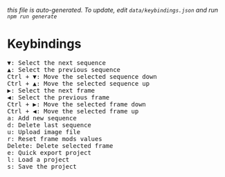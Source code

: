 *this file is auto-generated. To update, edit `data/keybindings.json` and run `npm run generate`* 
# Keybindings 

<pre>
<kbd>▼</kbd>: Select the next sequence
<kbd>▲</kbd>: Select the previous sequence
<kbd>Ctrl + ▼</kbd>: Move the selected sequence down
<kbd>Ctrl + ▲</kbd>: Move the selected sequence up
<kbd>▶</kbd>: Select the next frame
<kbd>◀</kbd>: Select the previous frame
<kbd>Ctrl + ▶</kbd>: Move the selected frame down
<kbd>Ctrl + ◀</kbd>: Move the selected frame up
<kbd>a</kbd>: Add new sequence
<kbd>d</kbd>: Delete last sequence
<kbd>u</kbd>: Upload image file
<kbd>r</kbd>: Reset frame mods values
<kbd>Delete</kbd>: Delete selected frame
<kbd>e</kbd>: Quick export project
<kbd>l</kbd>: Load a project
<kbd>s</kbd>: Save the project
</pre>